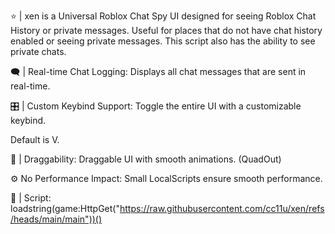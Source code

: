 ⭐ | xen is a Universal Roblox Chat Spy UI designed for seeing Roblox Chat History or private messages.
Useful for places that do not have chat history enabled or seeing private messages.
This script also has the ability to see private chats.

🗨️ | Real-time Chat Logging: Displays all chat messages that are sent in real-time.

🎛️ | Custom Keybind Support: Toggle the entire UI with a customizable keybind.

Default is V.

🧲 | Draggability: Draggable UI with smooth animations. (QuadOut)

⚙️ No Performance Impact: Small LocalScripts ensure smooth performance.

📄 | Script:
loadstring(game:HttpGet("https://raw.githubusercontent.com/cc11u/xen/refs/heads/main/main"))()
